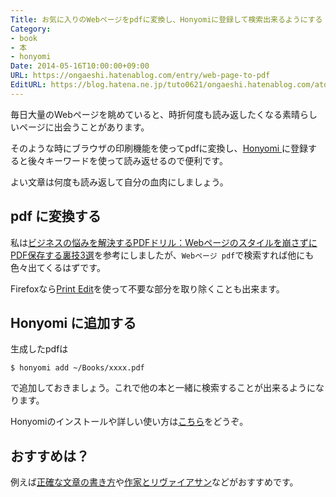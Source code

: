 ```yaml
---
Title: お気に入りのWebページをpdfに変換し、Honyomiに登録して検索出来るようにする
Category:
- book
- 本
- honyomi
Date: 2014-05-16T10:00:00+09:00
URL: https://ongaeshi.hatenablog.com/entry/web-page-to-pdf
EditURL: https://blog.hatena.ne.jp/tuto0621/ongaeshi.hatenablog.com/atom/entry/12921228815724254321
---
```


毎日大量のWebページを眺めていると、時折何度も読み返したくなる素晴らしいページに出会うことがあります。

そのような時にブラウザの印刷機能を使ってpdfに変換し、[Honyomi
](https://github.com/ongaeshi/honyomi) に登録すると後々キーワードを使って読み返せるので便利です。

よい文章は何度も読み返して自分の血肉にしましょう。

## pdf に変換する

私は[ビジネスの悩みを解決するPDFドリル：Webページのスタイルを崩さずにPDF保存する裏技3選](http://bizmakoto.jp/bizid/articles/1309/24/news013.html)を参考にしましたが、`Webページ pdf`で検索すれば他にも色々出てくるはずです。

Firefoxなら[Print Edit](https://addons.mozilla.org/ja/firefox/addon/print-edit/)を使って不要な部分を取り除くことも出来ます。

## Honyomi に追加する
生成したpdfは

```
$ honyomi add ~/Books/xxxx.pdf
```

で追加しておきましょう。これで他の本と一緒に検索することが出来るようになります。

Honyomiのインストールや詳しい使い方は[こちら](http://ongaeshi.hatenablog.com/entry/honyomi-init)をどうぞ。

## おすすめは？
例えば[正確な文章の書き方](http://www.mew.org/~kazu/doc/japanese.html)や[作家とリヴァイアサン](http://www.geocities.jp/mickindex/orwell/orwell_WaL_jp.html)などがおすすめです。









